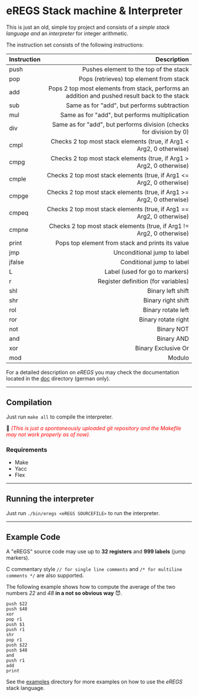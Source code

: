 # eREGS Stack machine & Interpreter

This is just an old, simple toy project and consists of a *simple stack language and* an *interpreter* for integer arithmetic.

The instruction set consists of the following instructions:

| Instruction | Description |
| --- | ---: |
| push | Pushes element to the top of the stack |
| pop | Pops (retrieves) top element from stack |
| add | Pops 2 top most elements from stack, performs an addition and pushed result back to the stack |
| sub | Same as for "add", but performs subtraction |
| mul | Same as for "add", but performs multiplication |
| div | Same as for "add", but performs division (checks for division by 0) |
| cmpl | Checks 2 top most stack elements (true, if Arg1 < Arg2, 0 otherwise) |
| cmpg | Checks 2 top most stack elements (true, if Arg1 > Arg2, 0 otherwise) |
| cmple | Checks 2 top most stack elements (true, if Arg1 <= Arg2, 0 otherwise) |
| cmpge | Checks 2 top most stack elements (true, if Arg1 >= Arg2, 0 otherwise) |
| cmpeq | Checks 2 top most stack elements (true, if Arg1 == Arg2, 0 otherwise) |
| cmpne | Checks 2 top most stack elements (true, if Arg1 != Arg2, 0 otherwise) |
| print | Pops top element from stack and prints its value |
| jmp | Unconditional jump to label |
| jfalse | Conditional jump to label |
| L | Label (used for go to markers) |
| r | Register definition (for variables) |
| shl | Binary left shift |
| shr | Binary right shift |
| rol | Binary rotate left |
| ror | Binary rotate right |
| not | Binary NOT |
| and | Binary AND |
| xor | Binary Exclusive Or |
| mod | Modulo |

For a detailed description on _eREGS_ you may check the documentation located in the [doc](./doc) directory (german only).

---

## Compilation

Just run `make all` to compile the interpreter.

🛑 <span style="color:red">_(This is just a spontaneously uploaded git repository and the Makefile may not work properly as of now)._</span>

### Requirements

- Make
- Yacc
- Flex

---

## Running the interpreter

Just run `./bin/eregs <eREGS SOURCEFILE>` to run the interpreter.

---

## Example Code

A "eREGS" source code may use up to __32 registers__ and __999 labels__ (jump markers).

C commentary style `// for single line comments` and `/* for multiline comments */` are also supported.

The following example shows how to compute the average of the two numbers _22_ and _48_ __in a not so obvious way__ 😈.

<!-- See https://github.com/github/linguist/blob/master/lib/linguist/languages.yml for markdown syntax highlighting syntax -->
```Assembly
push $22
push $48
xor 
pop r1
push $1
push r1
shr
pop r1
push $22
push $48
and
push r1
add
print
```

See the [examples](./examples/) directory for more examples on how to use the _eREGS_ stack language.

